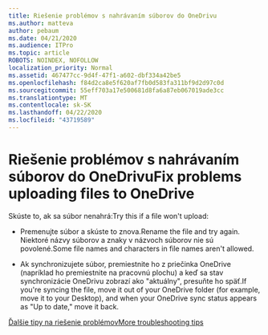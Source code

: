 ```yaml
---
title: Riešenie problémov s nahrávaním súborov do OneDrivu
ms.author: matteva
author: pebaum
ms.date: 04/21/2020
ms.audience: ITPro
ms.topic: article
ROBOTS: NOINDEX, NOFOLLOW
localization_priority: Normal
ms.assetid: 467477cc-9d4f-47f1-a602-dbf334a42be5
ms.openlocfilehash: f84d2ca8e5f620af7fb0d583fa311bf9d2d97c0d
ms.sourcegitcommit: 55eff703a17e500681d8fa6a87eb067019ade3cc
ms.translationtype: MT
ms.contentlocale: sk-SK
ms.lasthandoff: 04/22/2020
ms.locfileid: "43719589"
---
```

# <a name="fix-problems-uploading-files-to-onedrive"></a><span data-ttu-id="9e506-102">Riešenie problémov s nahrávaním súborov do OneDrivu</span><span class="sxs-lookup"><span data-stu-id="9e506-102">Fix problems uploading files to OneDrive</span></span>

<span data-ttu-id="9e506-103">Skúste to, ak sa súbor nenahrá:</span><span class="sxs-lookup"><span data-stu-id="9e506-103">Try this if a file won't upload:</span></span>
  
- <span data-ttu-id="9e506-104">Premenujte súbor a skúste to znova.</span><span class="sxs-lookup"><span data-stu-id="9e506-104">Rename the file and try again.</span></span> <span data-ttu-id="9e506-105">Niektoré názvy súborov a znaky v názvoch súborov nie sú povolené.</span><span class="sxs-lookup"><span data-stu-id="9e506-105">Some file names and characters in file names aren't allowed.</span></span> 
    
- <span data-ttu-id="9e506-106">Ak synchronizujete súbor, premiestnite ho z priečinka OneDrive (napríklad ho premiestnite na pracovnú plochu) a keď sa stav synchronizácie OneDrivu zobrazí ako "aktuálny", presuňte ho späť.</span><span class="sxs-lookup"><span data-stu-id="9e506-106">If you're syncing the file, move it out of your OneDrive folder (for example, move it to your Desktop), and when your OneDrive sync status appears as "Up to date," move it back.</span></span> 
    
[<span data-ttu-id="9e506-107">Ďalšie tipy na riešenie problémov</span><span class="sxs-lookup"><span data-stu-id="9e506-107">More troubleshooting tips</span></span>](https://go.microsoft.com/fwlink/?linkid=873155)
  

